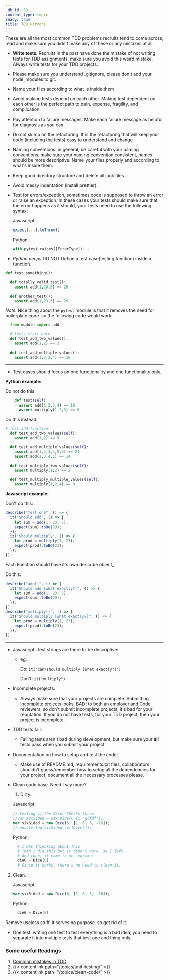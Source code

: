 ```yaml
---
_db_id: 53
content_type: topic
ready: true
title: TDD Horrors
---
```


These are all the most common TDD problems recruits tend to come across, read and make sure you didn't make any of these or any mistakes at all.

- **Write tests**. Recruits in the past have done the mistake of not writing tests for TDD assignments, make sure you avoid this weird mistake. Always write tests for your TDD projects.
- Please make sure you understand .gitignore, please don't add your node_modules to git.
- Name your files according to what is inside them
- Avoid making tests depend on each other. Making test dependent on each other is the perfect path to pain, expense, fragility, and complication.
- Pay attention to failure messages. Make each failure message as helpful for diagnosis as you can.
- Do not skimp on the refactoring. It is the refactoring that will keep your code (including the tests) easy to understand and change
- Naming conventions: in general, be careful with your naming conventions. make sure your naming convention consistent, names should be more descriptive. Name your files properly and according to what's inside them.
- Keep good directory structure and delete all junk files.
- Avoid messy indentation (install prettier).
- Test for errors/exception, sometimes code is supposed to throw an error or raise an exception. In these cases your tests should make sure that the error happens as it should, your tests need to use the following syntax:

  Javascript:

  ```js
  expect(...).toThrow()
  ```

  Python:

  ```py
  with pytest.raises([ErrorType])...
  ```

- _Python peeps_ DO NOT Define a test case(testing function) inside a function.

```py
def test_something():

  def totally_valid_test():
    assert add(1,20,5) == 26

  def another_test():
    assert add(1,23,5) == 29

```

_Note:_
Nice thing about the `pytest` module is that it removes the need for boilerplate code. so the following code would work:

```py
  from module import add

  # tests start here.
  def test_add_two_values():
    assert add(1,2) == 3

  def test_add_multiple_values():
    assert add(1,2,3,4) == 10
```

---

- Test cases should focus on one functionality and one functionality only.

**Python example:**

Do not do this:

```py
    def test(self):
      assert add(1,2,3,4) == 10
      assert multiply(1,2,3) == 6
```

Do this instead:

```py
# test add function.
  def test_add_two_values(self):
    assert add(1,2) == 3

  def test_add_multiple_values(self):
    assert add(1,2,3,4,5,6) == 21
    assert add(2,3,4,5) == 14

  def test_multiply_two_values(self):
    assert multiply(1,2) == 2

  def test_multiply_multiple_values(self):
    assert multiply(1,2,4) == 8
```

**Javascript example:**

Don't do this:

```js
describe("Test one", () => {
  it("Should add", () => {
    let sum = add(1, 23, 5);
    expect(sum).toBe(29);
  });
  it("Should multiply", () => {
    let prod = multiply(1, 23);
    expect(prod).toBe(23);
  });
});
```

Each Function should have it's own describe object\_

Do this:

```js
describe("add()", () => {
  it("Should add [what exactly?]", () => {
    let sum = add(1, 23, 5);
    expect(sum).toBe(29);
  });
});
describe("multiply()", () => {
  it("Should multiply [what exactly?]", () => {
    let prod = multiply(1, 23);
    expect(prod).toBe(23);
  });
});
```

---

- Javascript: Test strings are there to be descriptive:

  - eg:

    Do: `it("can/should multiply [what exactly?]")`

    Don't: `it("multiply")`

- Incomplete projects:

  - Always make sure that your projects are complete. Submitting Incomplete projects looks, BAD! to both an employer and Code reviewers, so don't submit incomplete projects, it's bad for your reputation. If you do not have tests, for your TDD project, then your project is incomplete.

- TDD tests fail:

  - Failing tests aren't bad during development, but make sure your **all** tests pass when you submit your project.

- Documentation on how to setup and test the code:

  - Make use of README.md, requirements.txt files, collaborators shouldn't guess/remember how to setup all the dependencies for your project, document all the necessary processes please.

- Clean code base. Need I say more?

  1. Dirty.

  Javascript:

  ```js
  // Testing if the Error Checks throw
  //var sixSided = new Dice(6,[1,"gdfdf"]);
  var sixSided = new Dice(6, [1, 6, 5, -16]);
  //console.log(sixSided.rollDice());
  ```

  Python:

  ```py
    # I was thinnking about This
    # Then I did this but it didn't work. so I left
    # And then, it came to me, eureka!
    die6 = Dice(6)
    # Since it works, there's no need to clean it.
  ```

2. Clean.

   Javascript:

   ```js
   var sixSided = new Dice(6, [1, 6, 5, -16]);
   ```

   Python:

   ```py
     die6 = Dice(6)
   ```

Remove useless stuff, it serves no purpose. so get rid of it.

- One test: writing one test to test everything is a bad idea, you need to separate it into multiple tests that test one and thing only.

### Some useful Readings

1. [Common mistakes in TDD](https://cmatskas.com/common-mistakes-in-tdd/)
2. {{< contentlink path="/topics/unit-testing/" >}}
3. {{< contentlink path="/topics/clean-code/" >}}